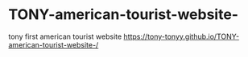 # TONY-american-tourist-website-
tony first american tourist website
https://tony-tonyy.github.io/TONY-american-tourist-website-/
